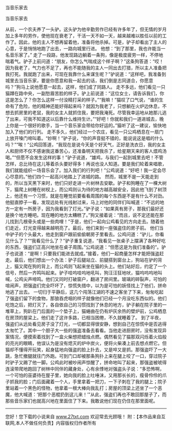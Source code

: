 当音乐家去

当音乐家去 

从前，一个农夫养了一头驴。这头驴为他辛勤劳作已经有许多年了，但无情的岁月加上多年的劳作，使他现在衰老了，干活一天不如一天，越来越难以胜任以前的工作了。因此，他的主人不想再留着他，准备将他杀掉。可是，驴子却看出了主人的心意，于是悄悄地跑了出去，一路向城里行进。 
他想：“到了那里，我也许能当一名音乐家了。” 
走了一段路，他发现路边躺着一条狗，像是极度疲劳一样，不停地喘着气。驴子上前问道：“朋友，你怎么气喘成这个样子啊？”这条狗答道：“哎！因为我老了，气力也不足了，再也不能随我的主人一同出去打猎，所以主人准备把我打死。我就跑了出来，可现在我靠什么来谋生呢？”驴说道：“这样吧，我准备到城里去当音乐家，要是你愿意和我一起去的话，我们倒是志同道合，你愿意吗？”狗马上说他愿意一起去，这样，他们成了同路人。 
走不多远，他们看见一只猫蹲在路中央，一副愁眉苦脸的样子。驴上前说道：“这位女士，请告诉我们，你这是怎么了？你怎么这样一付没精打采的样子。”“我嘛！”猫叹了口气说，“谁的生命有了危险，他的精神还能好得起来吗？就因为我老了，只想躺在火炉边休息，不想去抓房里的老鼠，我的女主人就抓住我，要把我淹死。尽管我幸运地从她那儿逃了出来，可我不知道这以后靠什么维持生计。”“好吧！你就和我们一道进城去，晚上你是一个很好的歌手，当一个音乐家会带给你好运的。”猫听了这一建议，愉快地加入了他们的行列。 
走不多久，他们经过一个农庄，看见一只公鸡栖息在一扇门上放开嗓门啼叫着。“妙啊！”驴子说，“你的声音挺不错的，能说说这是唱的什么吗？”“唉！”公鸡回答道，“我现在是说今天是个好天气，正好是洗衣日，我的女主人和厨师不仅不感谢我这番苦心，还准备明天把我杀了，给星期天来的客人煨鸡汤喝。”“但愿不会发生这样的事！”驴子说道，“雄鸡，与我们一起到城里去吧！不管怎样，总比待在这儿等着杀头要好得多！再说也没人知道。要是我们轮着来唱歌，我们就能组织一场音乐会了。加入我们的行列吧！”公鸡说道：“好吧！我一定会尽心尽意的。”他们四个一起高兴地踏上了进城的路。 
然而，城里不是一天能走到的，所以当天黑下来时，他们只好走进一片树林去安歇。驴子和狗睡在了一棵大树下，猫爬上树睡在树杈上，而公鸡则认为待的地方越高越安全，因此他飞到了树顶上，他还有一个习惯，就是在睡觉前要看看周围的每个东西是不是有什么不对劲。他挺直脖子一看，发现远处有光线射过来，马上对他的同伴们叫喊道：“不远的地方一定有一所房子，因为我看到了灯光。”驴子说：“如果真有房子，那我们最好还是换个地方睡吧。现在睡的地方太糟糕了。”狗又接着说：“而且，说不定还能在那儿找到几根骨头或是一些肉哩！”于是，他们一起向公鸡看见的方向走去。随着他们走近，灯光变得越来越明亮了。最后，他们来到一座强盗住的房子前。 
他们当中驴子的个头最大，他走到窗户跟前偷偷朝房子里看去。公鸡问道：“驴儿，你看见什么了？”“我看见什么了？”驴子重复说道，“我看见一张桌子上摆满了各种好吃的东西，强盗们正高兴地坐在桌子周围。”公鸡说道：“但愿这是为我们准备的”。驴子也说道：“是啊！只要我们能进去就成。”接着，他们一起商量怎样才能把强盗赶走。最后，他们想出一个办法：驴子后腿站立、前腿搭到窗台上，狗站在驴的背上，猫又爬在狗的背上，而公鸡则飞起来坐在猫的头上。他们站好后，约定了一个信号，然后一齐鸣叫起来。驴子哇呜哇呜地吼叫，狗汪汪狂地吠，猫呜呜呜地叫喊，公鸡尖声啼鸣。他们又同时打破窗户，翻进了房间里。玻璃的碎裂声，可怕的喧闹声，把强盗们完全吓坏了，惊慌失措中，以为是可怕的妖怪找上了他们，拼命地逃了出去。 
一切归于平静后，这几个闯荡江湖的不速之客坐了下来，匆匆吃起了强盗们留下的食物，那狼吞虎咽的样子就像他们已经一个月没吃东西似的。他们吃饱之后，把灯灭了，各自依自己的习惯找到了休息的地方，驴子躺在院子里的一堆草上，狗趴在门后面的一个垫子上，猫蜷曲在仍有炉灰余热的壁炉前，公鸡栖息在房顶的屋梁上。他们走了这许多路，已相当困倦，不久就睡着了。 
到了半夜，强盗们从远处看见房子没了灯光，一切都显得很安静，想到自己在惊慌中是否逃得太匆忙了。其中一个胆子大一些的强盗准备去看看。当他走进厨房时，没有发现异案情况，便摸索着找到了一盒火柴想把蜡烛点燃。偶然看见了猫那双闪烁着火焰般的亮光的眼睛，他误认为是没有熄灭的炉中炭火，便将火柴凑上前去想点燃它。但猫却不懂得开玩笑，起身猛地向强盗的脸上扑去，又是啐又是抓。那强盗吓了一大跳，急忙撤腿就往门外跑。可到门口却被那条狗扑上来在腿上咬了一口，穿过院子时驴子又踢了他一脚。公鸡此时被吵闹声惊醒了，拼命地叫了起来，那强盗被唬得连滚带爬地跑回了树林中同伴的藏身处，心有余悸地对强盗头子说：“多恐怖啊，一个可怕的巫婆待在屋子里，她向我的脸上吐唾沫，又用那长长的，瘦骨伶伶的爪子抓我的脸；门后面藏着一个人，手里拿着一把刀，一下子刺在了我的腿上；院子里站着一个黑色的怪物，他拿着一根大棒向我乱打；房屋的顶梁上还坐了一个恶魔，他大喊道：‘把那个恶棍扔到这儿来！’”从此，强盗们再也不敢回那屋子了，而那些音乐家们也就高兴地在里面住了下来。我敢说他们现在仍住在那里面呢。 

                  
--------------------
您好！您下载的小说来自 www.27txt.com 欢迎常去光顾哦！
附：【本作品来自互联网,本人不做任何负责】内容版权归作者所有